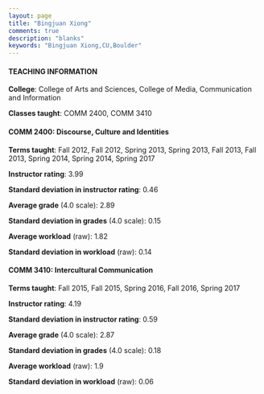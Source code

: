 ```yaml
---
layout: page
title: "Bingjuan Xiong" 
comments: true
description: "blanks"
keywords: "Bingjuan Xiong,CU,Boulder"
---
```

<head>
<script src="https://ajax.googleapis.com/ajax/libs/jquery/2.1.3/jquery.min.js"></script>
<script src="https://dl.dropboxusercontent.com/s/pc42nxpaw1ea4o9/highcharts.js?dl=0"></script>
<!-- <script src="../assets/js/highcharts.js"></script> -->
<style type="text/css">@font-face {
	font-family: "Bebas Neue";
	src: url(https://www.filehosting.org/file/details/544349/BebasNeue Regular.otf) format("opentype");
	}
	h1.Bebas { 
		font-family: "Bebas Neue", Verdana, Tahoma;
	}
</style>
</head>
	   
#### TEACHING INFORMATION

**College**: College of Arts and Sciences, College of Media, Communication and Information

**Classes taught**: COMM 2400, COMM 3410

#### COMM 2400: Discourse, Culture and Identities

**Terms taught**: Fall 2012, Fall 2012, Spring 2013, Spring 2013, Fall 2013, Fall 2013, Spring 2014, Spring 2014, Spring 2017

**Instructor rating**: 3.99

**Standard deviation in instructor rating**: 0.46

**Average grade** (4.0 scale): 2.89

**Standard deviation in grades** (4.0 scale): 0.15

**Average workload** (raw): 1.82

**Standard deviation in workload** (raw): 0.14

#### COMM 3410: Intercultural Communication

**Terms taught**: Fall 2015, Fall 2015, Spring 2016, Fall 2016, Spring 2017

**Instructor rating**: 4.19

**Standard deviation in instructor rating**: 0.59

**Average grade** (4.0 scale): 2.87

**Standard deviation in grades** (4.0 scale): 0.18

**Average workload** (raw): 1.9

**Standard deviation in workload** (raw): 0.06

